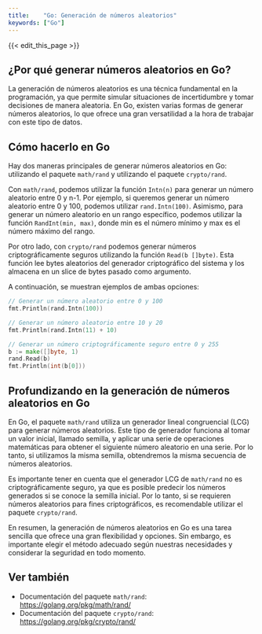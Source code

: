 ```yaml
---
title:    "Go: Generación de números aleatorios"
keywords: ["Go"]
---
```


{{< edit_this_page >}}

## ¿Por qué generar números aleatorios en Go?

La generación de números aleatorios es una técnica fundamental en la programación, ya que permite simular situaciones de incertidumbre y tomar decisiones de manera aleatoria. En Go, existen varias formas de generar números aleatorios, lo que ofrece una gran versatilidad a la hora de trabajar con este tipo de datos.

## Cómo hacerlo en Go

Hay dos maneras principales de generar números aleatorios en Go: utilizando el paquete `math/rand` y utilizando el paquete `crypto/rand`.

Con `math/rand`, podemos utilizar la función `Intn(n)` para generar un número aleatorio entre 0 y n-1. Por ejemplo, si queremos generar un número aleatorio entre 0 y 100, podemos utilizar `rand.Intn(100)`. Asimismo, para generar un número aleatorio en un rango específico, podemos utilizar la función `RandInt(min, max)`, donde min es el número mínimo y max es el número máximo del rango.

Por otro lado, con `crypto/rand` podemos generar números criptográficamente seguros utilizando la función `Read(b []byte)`. Esta función lee bytes aleatorios del generador criptográfico del sistema y los almacena en un slice de bytes pasado como argumento.

A continuación, se muestran ejemplos de ambas opciones:

```Go
// Generar un número aleatorio entre 0 y 100
fmt.Println(rand.Intn(100))

// Generar un número aleatorio entre 10 y 20
fmt.Println(rand.Intn(11) + 10)

// Generar un número criptográficamente seguro entre 0 y 255
b := make([]byte, 1)
rand.Read(b)
fmt.Println(int(b[0]))
```

## Profundizando en la generación de números aleatorios en Go

En Go, el paquete `math/rand` utiliza un generador lineal congruencial (LCG) para generar números aleatorios. Este tipo de generador funciona al tomar un valor inicial, llamado semilla, y aplicar una serie de operaciones matemáticas para obtener el siguiente número aleatorio en una serie. Por lo tanto, si utilizamos la misma semilla, obtendremos la misma secuencia de números aleatorios.

Es importante tener en cuenta que el generador LCG de `math/rand` no es criptográficamente seguro, ya que es posible predecir los números generados si se conoce la semilla inicial. Por lo tanto, si se requieren números aleatorios para fines criptográficos, es recomendable utilizar el paquete `crypto/rand`.

En resumen, la generación de números aleatorios en Go es una tarea sencilla que ofrece una gran flexibilidad y opciones. Sin embargo, es importante elegir el método adecuado según nuestras necesidades y considerar la seguridad en todo momento.

## Ver también

- Documentación del paquete `math/rand`: https://golang.org/pkg/math/rand/
- Documentación del paquete `crypto/rand`: https://golang.org/pkg/crypto/rand/